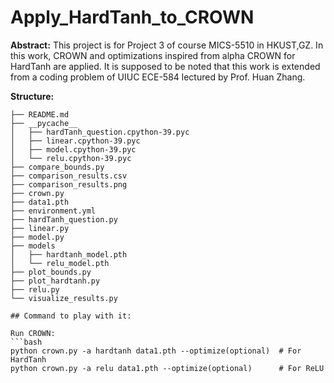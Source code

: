 # Apply_HardTanh_to_CROWN

**Abstract:**
This project is for Project 3 of course MICS-5510 in HKUST,GZ. In this work, CROWN and optimizations inspired from alpha CROWN for HardTanh are applied. It is supposed to be noted that this work is extended from a coding problem of UIUC ECE-584 lectured by Prof. Huan Zhang.

**Structure:**

```plaintext
├── README.md
├── __pycache__
│   ├── hardTanh_question.cpython-39.pyc
│   ├── linear.cpython-39.pyc
│   ├── model.cpython-39.pyc
│   └── relu.cpython-39.pyc
├── compare_bounds.py
├── comparison_results.csv
├── comparison_results.png
├── crown.py
├── data1.pth
├── environment.yml
├── hardTanh_question.py
├── linear.py
├── model.py
├── models
│   ├── hardtanh_model.pth
│   └── relu_model.pth
├── plot_bounds.py
├── plot_hardtanh.py
├── relu.py
└── visualize_results.py

## Command to play with it:

Run CROWN:
```bash
python crown.py -a hardtanh data1.pth --optimize(optional)  # For HardTanh
python crown.py -a relu data1.pth --optimize(optional)      # For ReLU


